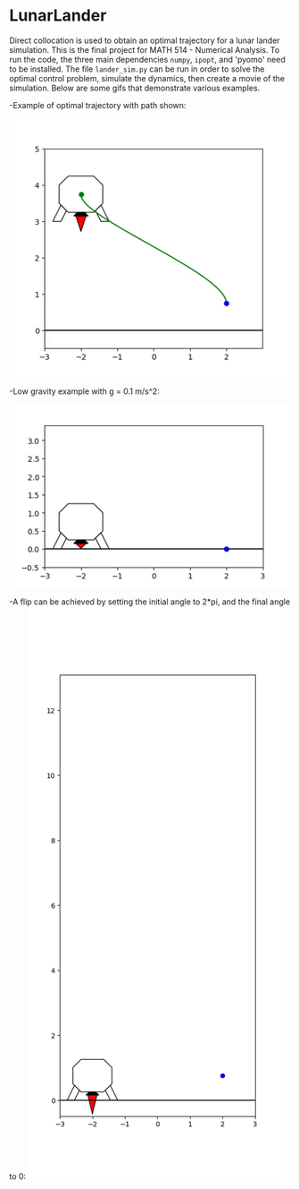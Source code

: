 # LunarLander
Direct collocation is used to obtain an optimal trajectory for a lunar lander simulation. This is the final project for MATH 514 - Numerical Analysis. To run the code, the three main dependencies `numpy`, `ipopt`, and 'pyomo' need to be installed. The file `lander_sim.py` can be run in order to solve the optimal control problem, simulate the dynamics, then create a movie of the simulation. Below are some gifs that demonstrate various examples.

-Example of optimal trajectory with path shown:

![](movies/gifs/show_traj.gif)

-Low gravity example with g = 0.1 m/s^2:

![](movies/gifs/low_grav.gif)

-A flip can be achieved by setting the initial angle to 2\*pi, and the final angle to 0:
![](movies/gifs/flip.gif)
